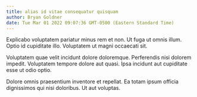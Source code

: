 ```yaml
---
title: alias id vitae consequatur quisquam
author: Bryan Goldner
date: Tue Mar 01 2022 09:07:36 GMT-0500 (Eastern Standard Time)
---
```

Explicabo voluptatem pariatur minus rem et non. Ut fuga ut omnis illum. Optio id cupiditate illo. Voluptatem ut magni occaecati sit.

 Voluptatem quae velit incidunt dolore doloremque. Perferendis nisi dolorem impedit. Voluptatem tempore dolore aut quasi. Ipsa incidunt aut cupiditate esse ut odio optio.

 Dolore omnis praesentium inventore et repellat. Ea totam ipsum officia dignissimos qui nisi doloribus. Ut aut voluptas.